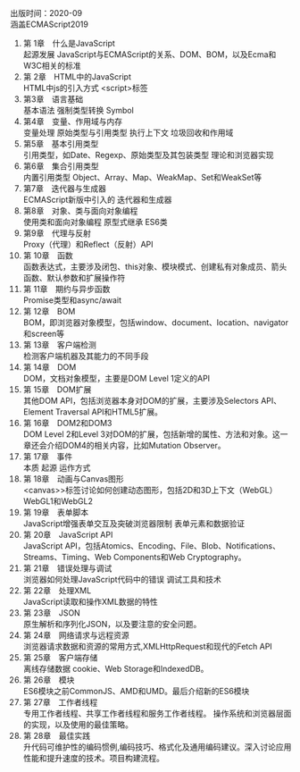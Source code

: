 
出版时间：2020-09  
涵盖ECMAScript2019


1. 第 1章　什么是JavaScript  
    起源发展 JavaScript与ECMAScript的关系、DOM、BOM，以及Ecma和W3C相关的标准
2. 第 2章　HTML中的JavaScript  
    HTML中js的引入方式 &lt;script&gt;标签
3. 第3章　语言基础  
    基本语法 强制类型转换 Symbol
4. 第4章　变量、作用域与内存  
    变量处理 原始类型与引用类型 执行上下文 垃圾回收和作用域
5. 第5章　基本引用类型  
    引用类型，如Date、Regexp、原始类型及其包装类型 理论和浏览器实现
6. 第6章　集合引用类型  
    内置引用类型 Object、Array、Map、WeakMap、Set和WeakSet等
7. 第7章　迭代器与生成器  
    ECMAScript新版中引入的 迭代器和生成器
8. 第8章　对象、类与面向对象编程  
    使用类和面向对象编程 原型式继承 ES6类
9. 第9章　代理与反射  
    Proxy（代理）和Reflect（反射）API
10. 第 10章　函数  
    函数表达式，主要涉及闭包、this对象、模块模式、创建私有对象成员、箭头函数、默认参数和扩展操作符
11. 第 11章　期约与异步函数  
    Promise类型和async/await
12. 第 12章　BOM  
    BOM，即浏览器对象模型，包括window、document、location、navigator和screen等
13. 第 13章　客户端检测  
    检测客户端机器及其能力的不同手段
14. 第 14章　DOM  
    DOM，文档对象模型，主要是DOM Level 1定义的API
15. 第 15章　DOM扩展  
    其他DOM API，包括浏览器本身对DOM的扩展，主要涉及Selectors API、Element Traversal API和HTML5扩展。
16. 第 16章　DOM2和DOM3  
    DOM Level 2和Level 3对DOM的扩展，包括新增的属性、方法和对象。这一章还会介绍DOM4的相关内容，比如Mutation Observer。
17. 第 17章　事件  
    本质 起源 运作方式
18. 第 18章　动画与Canvas图形  
    &lt;canvas>&gt;标签讨论如何创建动态图形，包括2D和3D上下文（WebGL） WebGL1和WebGL2
19. 第 19章　表单脚本  
    JavaScript增强表单交互及突破浏览器限制 表单元素和数据验证
20. 第 20章　JavaScript API  
    JavaScript API，包括Atomics、Encoding、File、Blob、Notifications、Streams、Timing、Web Components和Web Cryptography。
21. 第 21章　错误处理与调试  
    浏览器如何处理JavaScript代码中的错误 调试工具和技术
22. 第 22章　处理XML  
    JavaScript读取和操作XML数据的特性
23. 第 23章　JSON  
    原生解析和序列化JSON，以及要注意的安全问题。
24. 第 24章　网络请求与远程资源  
    浏览器请求数据和资源的常用方式,XMLHttpRequest和现代的Fetch API
25. 第 25章　客户端存储  
    离线存储数据 cookie、Web Storage和IndexedDB。
26. 第 26章　模块  
    ES6模块之前CommonJS、AMD和UMD。最后介绍新的ES6模块
27. 第 27章　工作者线程  
    专用工作者线程、共享工作者线程和服务工作者线程。 操作系统和浏览器层面的实现，以及使用的最佳策略。
28. 第 28章　最佳实践  
    升代码可维护性的编码惯例,编码技巧、格式化及通用编码建议。深入讨论应用性能和提升速度的技术。项目构建流程。








